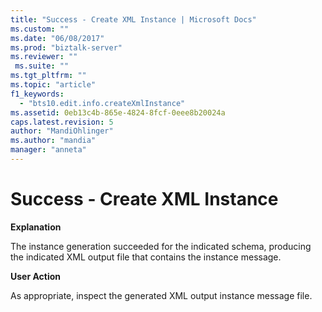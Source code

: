```yaml
---
title: "Success - Create XML Instance | Microsoft Docs"
ms.custom: ""
ms.date: "06/08/2017"
ms.prod: "biztalk-server"
ms.reviewer: ""
 ms.suite: ""
ms.tgt_pltfrm: ""
ms.topic: "article"
f1_keywords: 
  - "bts10.edit.info.createXmlInstance"
ms.assetid: 0eb13c4b-865e-4824-8fcf-0eee8b20024a
caps.latest.revision: 5
author: "MandiOhlinger"
ms.author: "mandia"
manager: "anneta"
---
```

# Success - Create XML Instance
**Explanation**  
  
 The instance generation succeeded for the indicated schema, producing the indicated XML output file that contains the instance message.  
  
 **User Action**  
  
 As appropriate, inspect the generated XML output instance message file.